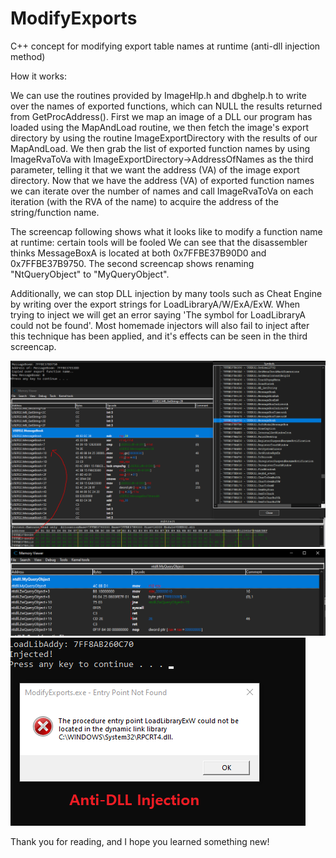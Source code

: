 # ModifyExports
C++ concept for modifying export table names at runtime (anti-dll injection method)

How it works:  

We can use the routines provided by ImageHlp.h and dbghelp.h to write over the names of exported functions, which can NULL the results returned from GetProcAddress(). First we map an image of a DLL our program has loaded using the MapAndLoad routine, we then fetch the image's export directory by using the routine ImageExportDirectory with the results of our MapAndLoad. We then grab the list of exported function names by using ImageRvaToVa with ImageExportDirectory->AddressOfNames as the third parameter, telling it that we want the address (VA) of the image export directory. Now that we have the address (VA) of exported function names we can iterate over the number of names and call ImageRvaToVa on each iteration (with the RVA of the name) to acquire the address of the string/function name.  

The screencap following shows what it looks like to modify a function name at runtime: certain tools will be fooled We can see that the disassembler thinks MessageBoxA is located at both 0x7FFBE37B90D0 and 0x7FFBE37B9750. The second screencap shows renaming "NtQueryObject" to "MyQueryObject".

Additionally, we can stop DLL injection by many tools such as Cheat Engine by writing over the export strings for LoadLibraryA/W/ExA/ExW. When trying to inject we will get an error saying 'The symbol for LoadLibraryA could not be found'. Most homemade injectors will also fail to inject after this technique has been applied, and it's effects can be seen in the third screencap.  

![Alt text](MessageBoxA_Duplicate.PNG?raw=true "Two Addresses for MessageBoxA")   
![Alt text](MyQueryObject.PNG?raw=true "MyQueryObject vs. NtQueryObject")  
![Alt text](anti-DLL.PNG?raw=true "anti-dll")  

Thank you for reading, and I hope you learned something new!  
